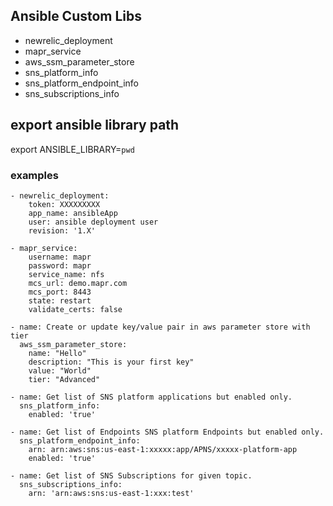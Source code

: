 ## Ansible Custom Libs
* newrelic_deployment
* mapr_service
* aws_ssm_parameter_store
* sns_platform_info
* sns_platform_endpoint_info
* sns_subscriptions_info

## export ansible library path
export ANSIBLE_LIBRARY=`pwd`

### examples
```
- newrelic_deployment:
    token: XXXXXXXXX
    app_name: ansibleApp
    user: ansible deployment user
    revision: '1.X'

- mapr_service:
    username: mapr
    password: mapr
    service_name: nfs
    mcs_url: demo.mapr.com
    mcs_port: 8443
    state: restart
    validate_certs: false

- name: Create or update key/value pair in aws parameter store with tier
  aws_ssm_parameter_store:
    name: "Hello"
    description: "This is your first key"
    value: "World"
    tier: "Advanced"

- name: Get list of SNS platform applications but enabled only.
  sns_platform_info:
    enabled: 'true'

- name: Get list of Endpoints SNS platform Endpoints but enabled only.
  sns_platform_endpoint_info:
    arn: arn:aws:sns:us-east-1:xxxxx:app/APNS/xxxxx-platform-app
    enabled: 'true'

- name: Get list of SNS Subscriptions for given topic.
  sns_subscriptions_info:
    arn: 'arn:aws:sns:us-east-1:xxx:test'
```

